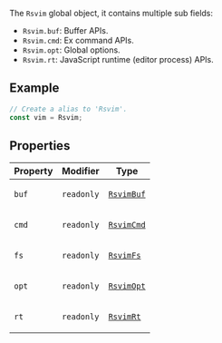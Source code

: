 The `Rsvim` global object, it contains multiple sub fields:

- `Rsvim.buf`: Buffer APIs.
- `Rsvim.cmd`: Ex command APIs.
- `Rsvim.opt`: Global options.
- `Rsvim.rt`: JavaScript runtime (editor process) APIs.

## Example

```javascript
// Create a alias to 'Rsvim'.
const vim = Rsvim;
```

## Properties

<table>
<thead>
<tr>
<th>Property</th>
<th>Modifier</th>
<th>Type</th>
</tr>
</thead>
<tbody>
<tr>
<td>

<a id="buf"></a> `buf`

</td>
<td>

`readonly`

</td>
<td>

[`RsvimBuf`](RsvimBuf.md)

</td>
</tr>
<tr>
<td>

<a id="cmd"></a> `cmd`

</td>
<td>

`readonly`

</td>
<td>

[`RsvimCmd`](RsvimCmd.md)

</td>
</tr>
<tr>
<td>

<a id="fs"></a> `fs`

</td>
<td>

`readonly`

</td>
<td>

[`RsvimFs`](RsvimFs.md)

</td>
</tr>
<tr>
<td>

<a id="opt"></a> `opt`

</td>
<td>

`readonly`

</td>
<td>

[`RsvimOpt`](RsvimOpt.md)

</td>
</tr>
<tr>
<td>

<a id="rt"></a> `rt`

</td>
<td>

`readonly`

</td>
<td>

[`RsvimRt`](RsvimRt.md)

</td>
</tr>
</tbody>
</table>
